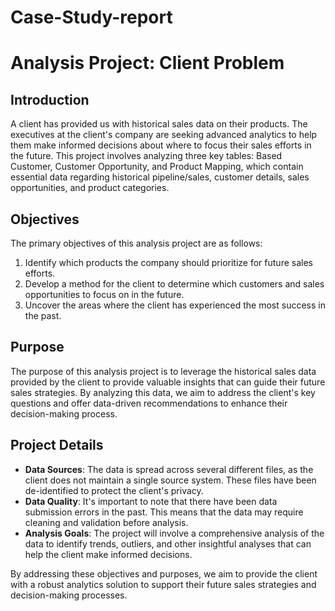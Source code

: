 # Case-Study-report
# Analysis Project: Client Problem

## Introduction
A client has provided us with historical sales data on their products. The executives at the client's company are seeking advanced analytics to help them make informed decisions about where to focus their sales efforts in the future. This project involves analyzing three key tables: Based Customer, Customer Opportunity, and Product Mapping, which contain essential data regarding historical pipeline/sales, customer details, sales opportunities, and product categories.

## Objectives
The primary objectives of this analysis project are as follows:
1. Identify which products the company should prioritize for future sales efforts.
2. Develop a method for the client to determine which customers and sales opportunities to focus on in the future.
3. Uncover the areas where the client has experienced the most success in the past.

## Purpose
The purpose of this analysis project is to leverage the historical sales data provided by the client to provide valuable insights that can guide their future sales strategies. By analyzing this data, we aim to address the client's key questions and offer data-driven recommendations to enhance their decision-making process.

## Project Details
- **Data Sources**: The data is spread across several different files, as the client does not maintain a single source system. These files have been de-identified to protect the client's privacy.
- **Data Quality**: It's important to note that there have been data submission errors in the past. This means that the data may require cleaning and validation before analysis.
- **Analysis Goals**: The project will involve a comprehensive analysis of the data to identify trends, outliers, and other insightful analyses that can help the client make informed decisions.

By addressing these objectives and purposes, we aim to provide the client with a robust analytics solution to support their future sales strategies and decision-making processes.

